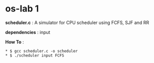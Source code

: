 # os-lab 1
**scheduler.c** : A simulator for CPU scheduler using FCFS, SJF and RR

**dependencies** : input

**How To** :

    * $ gcc scheduler.c -o scheduler
    * $ ./scheduler input FCFS